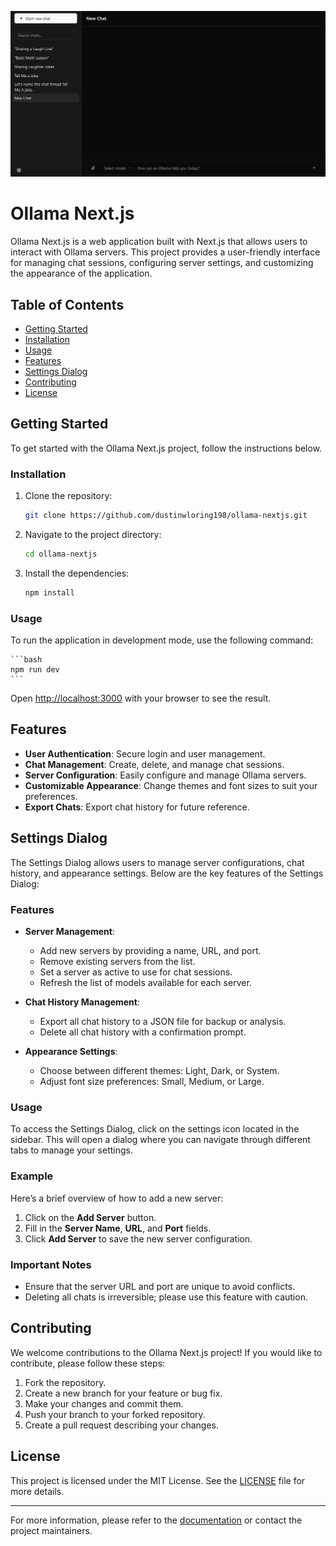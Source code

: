 [![Ollama NextJS: A way to manage multiple ollama instances](./public/preview.jpg)](https://github.com/dustinwloring1988/ollama-nextjs)

# Ollama Next.js

Ollama Next.js is a web application built with Next.js that allows users to interact with Ollama servers. This project provides a user-friendly interface for managing chat sessions, configuring server settings, and customizing the appearance of the application.

## Table of Contents

- [Getting Started](#getting-started)
- [Installation](#installation)
- [Usage](#usage)
- [Features](#features)
- [Settings Dialog](#settings-dialog)
- [Contributing](#contributing)
- [License](#license)

## Getting Started

To get started with the Ollama Next.js project, follow the instructions below.

### Installation

1. Clone the repository:

   ```bash
   git clone https://github.com/dustinwloring198/ollama-nextjs.git
   ```

2. Navigate to the project directory:

   ```bash
   cd ollama-nextjs
   ```

3. Install the dependencies:

   ```bash
   npm install
   ```

### Usage

To run the application in development mode, use the following command:

    ```bash
    npm run dev
    ```

Open [http://localhost:3000](http://localhost:3000) with your browser to see the result.


## Features

- **User Authentication**: Secure login and user management.
- **Chat Management**: Create, delete, and manage chat sessions.
- **Server Configuration**: Easily configure and manage Ollama servers.
- **Customizable Appearance**: Change themes and font sizes to suit your preferences.
- **Export Chats**: Export chat history for future reference.

## Settings Dialog

The Settings Dialog allows users to manage server configurations, chat history, and appearance settings. Below are the key features of the Settings Dialog:

### Features

- **Server Management**: 
  - Add new servers by providing a name, URL, and port.
  - Remove existing servers from the list.
  - Set a server as active to use for chat sessions.
  - Refresh the list of models available for each server.

- **Chat History Management**:
  - Export all chat history to a JSON file for backup or analysis.
  - Delete all chat history with a confirmation prompt.

- **Appearance Settings**:
  - Choose between different themes: Light, Dark, or System.
  - Adjust font size preferences: Small, Medium, or Large.

### Usage

To access the Settings Dialog, click on the settings icon located in the sidebar. This will open a dialog where you can navigate through different tabs to manage your settings.

### Example

Here’s a brief overview of how to add a new server:

1. Click on the **Add Server** button.
2. Fill in the **Server Name**, **URL**, and **Port** fields.
3. Click **Add Server** to save the new server configuration.

### Important Notes

- Ensure that the server URL and port are unique to avoid conflicts.
- Deleting all chats is irreversible; please use this feature with caution.

## Contributing

We welcome contributions to the Ollama Next.js project! If you would like to contribute, please follow these steps:

1. Fork the repository.
2. Create a new branch for your feature or bug fix.
3. Make your changes and commit them.
4. Push your branch to your forked repository.
5. Create a pull request describing your changes.

## License

This project is licensed under the MIT License. See the [LICENSE](LICENSE) file for more details.

---

For more information, please refer to the [documentation](https://github.com/dustinwloring1988/ollama-nextjs) or contact the project maintainers.
